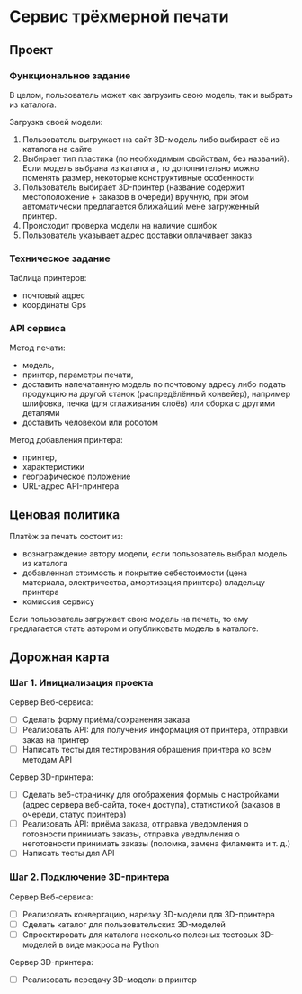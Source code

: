 # Сервис трёхмерной печати
## Проект

### Функциональное задание

В целом, пользователь может как загрузить свою модель, так и выбрать из каталога.

Загрузка своей модели:
1. Пользователь выгружает на сайт 3D-модель либо выбирает её из каталога на сайте
2. Выбирает тип пластика (по необходимым свойствам, без названий). Если модель выбрана из каталога , то дополнительно можно поменять размер, некоторые конструктивные особенности
3. Пользователь выбирает 3D-принтер (название содержит местоположение + заказов в очереди) вручную, при этом автоматически предлагается ближайший мене загруженный принтер.
4. Происходит проверка модели на наличие ошибок
5. Пользователь указывает адрес доставки оплачивает заказ

### Техническое задание

Таблица принтеров:
- почтовый адрес
- координаты Gps

### API сервиса

Метод печати:
- модель,
- принтер, параметры печати,
- доставить напечатанную модель по почтовому адресу либо подать продукцию на другой станок (распредёлённый конвейер), например шлифовка, печка (для сглаживания слоёв) или сборка с другими деталями
- доставить человеком или роботом

Метод добавления принтера:
- принтер,
- характеристики
- географическое положение
- URL-адрес API-принтера

## Ценовая политика

Платёж за печать состоит из:
- вознаграждение автору модели, если пользователь выбрал модель из каталога 
- добавленная стоимость и покрытие себестоимости (цена материала, электричества, амортизация принтера) владельцу принтера
- комиссия сервису

Если пользователь загружает свою модель на печать, то ему предлагается стать автором и опубликовать модель в каталоге.

## Дорожная карта

### Шаг 1. Инициализация проекта

Сервер Веб-сервиса:
- [ ] Сделать форму приёма/сохранения заказа
- [ ] Реализовать API: для получения информация от принтера, отправки заказ на принтер
- [ ] Написать тесты для тестирования обращения принтера ко всем методам API

Сервер 3D-принтера:
- [ ] Сделать веб-страничку для отображения формыы с настройками (адрес сервера веб-сайта, токен доступа), статистикой (заказов в очереди, статус принтера)
- [ ] Реализовать API: приёма заказа, отправка уведомления о готовности принимать заказы, отправка уведлмления о неготовности принимать заказы (поломка, замена филамента и т. д.)
- [ ] Написать тесты для API

### Шаг 2. Подключение 3D-принтера

Сервер Веб-сервиса:
- [ ] Реализовать конвертацию, нарезку 3D-модели для 3D-принтера
- [ ] Сделать каталог для пользовательских 3D-моделей
- [ ] Спроектировать для каталога несколько полезных тестовых 3D-моделей в виде макроса на Python

Сервер 3D-принтера:
- [ ] Реализовать передачу 3D-модели в принтер
